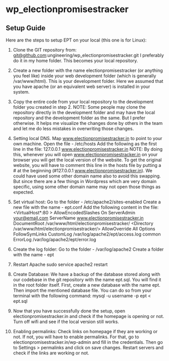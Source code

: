 # wp_electionpromisestracker

## Setup Guide

Here are the steps to setup EPT on your local (this one is for Linux):

1. Clone the GIT repository from: git@github.com:ungineering/wp_electionpromisestracker.git
   I preferably do it in my home folder. This becomes your local repository.

2. Create a new folder with the name electionpromisestracker (or anything you feel like) inside your web development folder (which is generally /var/www/html). This is your development folder. Here we assumed that you have apache (or an equivalent web server) is installed in your system.

3. Copy the entire code from your local repository to the development folder you created in step 2.
   NOTE: Some people may clone the repository directly in the development folder and may have the local repository and the development folder as the same. But I prefer otherwise. It helps me visualize the changes done by others in the team and let me do less mistakes in overwriting those changes.

4. Setting local DNS. Map www.electionpromisestracker.in to point to your own machine.
   Open the file - /etc/hosts
   Add the following as the first line in the file:
   127.0.0.1  www.electionpromisestracker.in
   NOTE: By doing this, whenever you will open www.electionpromisestracker.in on your browser you will get the local version of the website. To get the original website, you will have to comment this line in the hosts file by putting a # at the beginning (#127.0.0.1  www.electionpromisestracker.in). We could have used some other domain name also to avoid this swapping. But since there are a few things in Wordpress which are very domain specific, using some other domain name may not open those things as expected.

5. Set virtual host:
  Go to the folder - /etc/apache2/sites-enabled
  Create a new file with the name - ept.conf
  Add the following content in the file:
    <VirtualHost*:80 >
        AllowEncodedSlashes On
        ServerAdmin your@email.com
        ServerName www.electionpromisestracker.in
        DocumentRoot /var/www/html/electionpromisestracker/
        <Directory /var/www/html/electionpromisestracker/>
            AllowOverride All
            Options FollowSymLinks
        </Directory>
        CustomLog /var/log/apache2/ept/access.log common
        ErrorLog /var/log/apache2/ept/error.log
    </VirtualHost>

6. Create the log folder:
  Go to the folder - /var/log/apache2
  Create a folder with the name - ept

7. Restart Apache
  sudo service apache2 restart

8. Create Database:
  We have a backup of the database stored along with our codebase in the git repository with the name ept.sql. You will find it in the root folder itself.
  First, create a new database with the name ept.
  Then import the mentioned database file. You can do so from your terminal with the following command:
  mysql -u username -p ept < ept.sql

9. Now that you have successfully done the setup, open electionpromisestracker.in and check if the homepage is opening or not. Turn off wifi and see if the local version still works.

10. Enabling permalinks:
     Check links on homepage if they are working or not. If not, you will have to enable permalinks. For that, go to electionpromisestracker.in/wp-admin and fill in the credentials. Then go to Settings > permalinks and click on save changes. Restart servers and check if the links are working or not.
